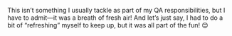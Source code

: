 This isn’t something I usually tackle as part of my QA responsibilities, but I have to admit—it was a breath of fresh air! And let’s just say, I had to do a bit of “refreshing” myself to keep up, but it was all part of the fun! 😊
